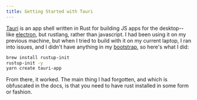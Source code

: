 ```yaml
---
title: Getting Started with Tauri
---
```


[Tauri](https://tauri.app/) is an app shell written in Rust for building JS apps for the desktop--like [electron](https://www.electronjs.org/), but rustlang, rather than javascript. I had been using it on my previous machine, but when I tried to build with it on my current laptop, I ran into issues, and I didn't have anything in my [bootstrap](https://github.com/thatrandybrown/bootstrap), so here's what I did:

```bash
brew install rustup-init
rustup-init -y
yarn create tauri-app
```

From there, it worked. The main thing I had forgotten, and which is obfuscated in the docs, is that you need to have rust installed in some form or fashion.
